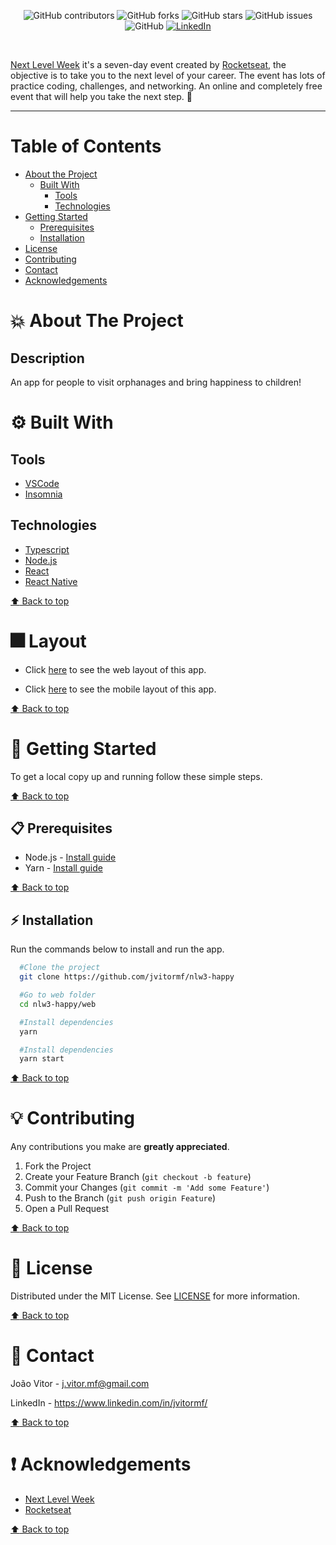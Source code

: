<!-- BADGES -->
<p align="center">
  <img alt="GitHub contributors" src="https://img.shields.io/github/contributors/jvitormf/nlw3-happy?color=green">
  <img alt="GitHub forks" src="https://img.shields.io/github/forks/jvitormf/nlw3-happy">
  <img alt="GitHub stars" src="https://img.shields.io/github/stars/jvitormf/nlw3-happy">
  <img alt="GitHub issues" src="https://img.shields.io/github/issues/jvitormf/nlw3-happy">
  <img alt="GitHub" src="https://img.shields.io/github/license/jvitormf/nlw3-happy">
  <a href="https://www.linkedin.com/in/jvitormf/">
    <img alt="LinkedIn" src="https://img.shields.io/badge/-LinkedIn-black.svg?style=flat&logo=linkedin&colorB=555">
  </a>
</p>
<br/>

<!-- PROJECT LOGO -->
<p align="center">
  <!-- <a href="https://github.com/jvitormf/nlw3-happy">
     <img src=".github/nlw.svg" alt="Logo">
  </a> -->

  [Next Level Week](http://nextlevelweek.com/) it's a seven-day event created by [Rocketseat](https://rocketseat.com.br/), the objective is to take you to the next level of your career. The event has lots of practice coding, challenges, and networking. An online and completely free event that will help you take the next step. :rocket:
</p>

***

<!-- TABLE OF CONTENTS -->
# Table of Contents
* [About the Project](#boom-about-the-project)
  * [Built With](#gear-built-with)
    * [Tools](#tools)
    * [Technologies](#Technologies)
* [Getting Started](#rocket-getting-started)
  * [Prerequisites](#clipboard-prerequisites)
  * [Installation](#zap-installation)
* [License](#memo-license)
* [Contributing](#bulb-contributing)
* [Contact](#e-mail-contact)
* [Acknowledgements](#exclamation-acknowledgements)
<!-- * [Usage](#usage)
* [Roadmap](#arrows_clockwise-roadmap) -->

<!-- ABOUT THE PROJECT -->
# :boom: About The Project

<!-- Project image -->
<!-- <img src=".github/Home.png" alt="Proffy"> -->


## Description
An app for people to visit orphanages and bring happiness to children!

# :gear: Built With
  ## Tools
  * [VSCode](https://code.visualstudio.com/)
  * [Insomnia](https://insomnia.rest/download/)

  ## Technologies
  * [Typescript](https://www.typescriptlang.org/)
  * [Node.js](https://nodejs.org/)
  * [React](https://reactjs.org/)
  * [React Native](https://reactnative.dev/)
  <!-- * [Expo](https://expo.io/) -->

  [:arrow_up: Back to top](#table-of-Contents)

# :fireworks: Layout
* Click [here](https://www.figma.com/file/jNAPytx1z4QJhaJIvDfykQ/Happy-Web-Copy?node-id=48557%3A657) to see the web layout of this app.

* Click [here](https://www.figma.com/file/7lhl4YpQ4uz9MW5bNvwKKT/Happy-Mobile-Copy?node-id=0%3A1) to see the mobile layout of this app.

[:arrow_up: Back to top](#table-of-Contents)

<!-- GETTING STARTED -->
# :rocket: Getting Started

To get a local copy up and running follow these simple steps.

[:arrow_up: Back to top](#table-of-Contents)

## :clipboard: Prerequisites

* Node.js - [Install guide](https://nodejs.org/en/download/package-manager/)
* Yarn - [Install guide](https://classic.yarnpkg.com/en/docs/install/#windows-stable)
<!-- * Expo - [Install guide](https://expo.io/learn) -->

[:arrow_up: Back to top](#table-of-Contents)

## :zap: Installation
Run the commands below to install and run the app.
  ```sh
    #Clone the project
    git clone https://github.com/jvitormf/nlw3-happy
  ```

  <!-- ```sh
    #Go to server folder
    cd nlw3-happy/server

    #Install dependencies
    yarn

    #Start the server
    yarn start
   ``` -->

  ```sh
    #Go to web folder
    cd nlw3-happy/web

    #Install dependencies
    yarn

    #Install dependencies
    yarn start
   ```

  <!-- ```sh
    #Go to web mobile
    cd nlw3-happy/mobile

    #Install dependencies
    yarn

    #Install dependencies
    yarn start
   ``` -->

[:arrow_up: Back to top](#table-of-Contents)

<!-- CONTRIBUTING -->
# :bulb: Contributing

Any contributions you make are **greatly appreciated**.

1. Fork the Project
2. Create your Feature Branch (`git checkout -b feature`)
3. Commit your Changes (`git commit -m 'Add some Feature'`)
4. Push to the Branch (`git push origin Feature`)
5. Open a Pull Request

[:arrow_up: Back to top](#table-of-Contents)

<!-- USAGE EXAMPLES -->
<!-- # Usage

Use this space to show useful examples of how a project can be used. Additional screenshots, code examples and demos work well in this space. You may also link to more resources.

_For more examples, please refer to the [Documentation](https://example.com)_ -->


<!-- LICENSE -->
# :memo: License

Distributed under the MIT License. See [LICENSE](LICENSE.md) for more information.

[:arrow_up: Back to top](#table-of-Contents)


<!-- CONTACT -->
# :e-mail: Contact

João Vitor - <j.vitor.mf@gmail.com>

LinkedIn - <https://www.linkedin.com/in/jvitormf/>

[:arrow_up: Back to top](#table-of-Contents)


<!-- ACKNOWLEDGEMENTS -->
# :exclamation: Acknowledgements

* [Next Level Week](http://nextlevelweek.com/)
* [Rocketseat](https://rocketseat.com.br/)

[:arrow_up: Back to top](#table-of-Contents)
